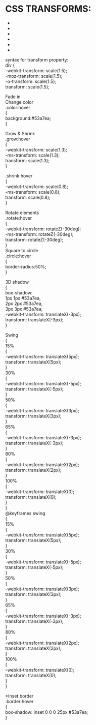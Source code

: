 # CSS TRANSFORMS: <br>
- <br>
- <br>
- <br>
- <br>
- <br>
- <br>
syntax for transform property:<br>
div {<br>
  -webkit-transform: scale(1.5); <br>
     -moz-transform: scale(1.5); <br>
       -o-transform: scale(1.5);<br>
          transform: scale(1.5);<br>

Fade in<br>
Change color<br>
.color:hover<br>
{<br>
        background:#53a7ea;<br>
}<br>


Grow & Shrink<br>
.grow:hover<br>
{<br>
        -webkit-transform: scale(1.3);<br>
        -ms-transform: scale(1.3);<br>
        transform: scale(1.3);<br>
}<br>

.shrink:hover<br>
{<br>
        -webkit-transform: scale(0.8);<br>
        -ms-transform: scale(0.8);<br>
        transform: scale(0.8);<br>
}<br>

Rotate elements<br>
.rotate:hover<br>
{<br>
        -webkit-transform: rotateZ(-30deg);<br>
        -ms-transform: rotateZ(-30deg);<br>
        transform: rotateZ(-30deg);<br>
}<br>
Square to circle<br>
.circle:hover<br>
{<br>
        border-radius:50%;<br>
}<br>


3D shadow<br>
{<br>
        box-shadow:<br>
                1px 1px #53a7ea,<br>
                2px 2px #53a7ea,<br>
                3px 3px #53a7ea;<br>
        -webkit-transform: translateX(-3px);<br>
        transform: translateX(-3px);<br>
}<br>


Swing<br>
{<br>
    15%<br>
    {<br>
        -webkit-transform: translateX(5px);<br>
        transform: translateX(5px);<br>
    }<br>
    30%<br>
    {<br>
        -webkit-transform: translateX(-5px);<br>
       transform: translateX(-5px);<br>
    } <br>
    50%<br>
    {<br>
        -webkit-transform: translateX(3px);<br>
        transform: translateX(3px);<br>
    }<br>
    65%<br>
    {<br>
        -webkit-transform: translateX(-3px);<br>
        transform: translateX(-3px);<br>
    }<br>
    80%<br>
    {<br>
        -webkit-transform: translateX(2px);<br>
        transform: translateX(2px);<br>
    }<br>
    100%<br>
    {<br>
        -webkit-transform: translateX(0);<br>
        transform: translateX(0);<br>
    }<br>
}<br>
@keyframes swing<br>
{<br>
    15%<br>
    {<br>
        -webkit-transform: translateX(5px);<br>
        transform: translateX(5px);<br>
    }<br>
    30%<br>
    {<br>
        -webkit-transform: translateX(-5px);<br>
        transform: translateX(-5px);<br>
    }<br>
    50%<br>
    {<br>
        -webkit-transform: translateX(3px);<br>
        transform: translateX(3px);<br>
    }<br>
    65%<br>
    {<br>
        -webkit-transform: translateX(-3px);<br>
        transform: translateX(-3px);<br>
    }<br>
    80%<br>
    {<br>
        -webkit-transform: translateX(2px);<br>
        transform: translateX(2px);<br>
    }<br>
    100%<br>
    {<br>
        -webkit-transform: translateX(0);<br>
        transform: translateX(0);<br>
    }<br>
}<br>

*Inset border<br>
.border:hover<br>
{<br>
        box-shadow: inset 0 0 0 25px #53a7ea;<br>
}<br>
